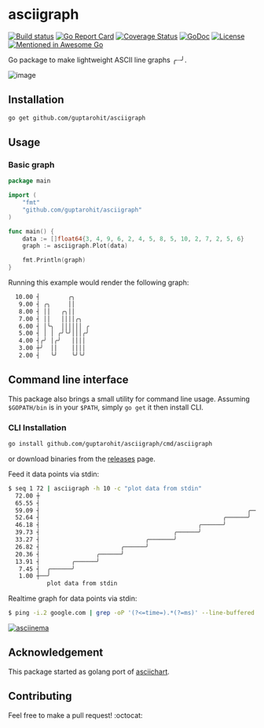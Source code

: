 # asciigraph

[![Build status][]][1] [![Go Report Card][]][2] [![Coverage Status][]][3] [![GoDoc][]][4] [![License][]][5] [![Mentioned in Awesome Go][]][6]

Go package to make lightweight ASCII line graphs ╭┈╯.

![image][]

## Installation
``` bash
go get github.com/guptarohit/asciigraph
```

## Usage

### Basic graph

``` go
package main

import (
    "fmt"
    "github.com/guptarohit/asciigraph"
)

func main() {
    data := []float64{3, 4, 9, 6, 2, 4, 5, 8, 5, 10, 2, 7, 2, 5, 6}
    graph := asciigraph.Plot(data)

    fmt.Println(graph)
}
```

Running this example would render the following graph:
``` bash
  10.00 ┤        ╭╮
   9.00 ┤ ╭╮     ││
   8.00 ┤ ││   ╭╮││
   7.00 ┤ ││   ││││╭╮
   6.00 ┤ │╰╮  ││││││ ╭
   5.00 ┤ │ │ ╭╯╰╯│││╭╯
   4.00 ┤╭╯ │╭╯   ││││
   3.00 ┼╯  ││    ││││
   2.00 ┤   ╰╯    ╰╯╰╯
```


## Command line interface

This package also brings a small utility for command line usage.
Assuming `$GOPATH/bin` is in your `$PATH`, simply `go get` it then
install CLI.

### CLI Installation
``` bash
go install github.com/guptarohit/asciigraph/cmd/asciigraph
```

or download binaries from the [releases][] page.

Feed it data points via stdin:
``` bash
$ seq 1 72 | asciigraph -h 10 -c "plot data from stdin"
  72.00 ┼
  65.55 ┤                                                                  ╭────
  59.09 ┤                                                           ╭──────╯
  52.64 ┤                                                    ╭──────╯
  46.18 ┤                                             ╭──────╯
  39.73 ┤                                      ╭──────╯
  33.27 ┤                              ╭───────╯
  26.82 ┤                       ╭──────╯
  20.36 ┤                ╭──────╯
  13.91 ┤         ╭──────╯
   7.45 ┤  ╭──────╯
   1.00 ┼──╯
           plot data from stdin
```

Realtime graph for data points via stdin:
``` bash
$ ping -i.2 google.com | grep -oP '(?<=time=).*(?=ms)' --line-buffered | asciigraph -r -h 10 -w 40 -c "realtime plot data (google ping in ms) from stdin"
```
[![asciinema][]][7]


## Acknowledgement

This package started as golang port of [asciichart][].


## Contributing

Feel free to make a pull request! :octocat:


[Build status]: https://github.com/guptarohit/asciigraph/actions/workflows/test.yml/badge.svg
[1]: https://github.com/guptarohit/asciigraph/actions/workflows/test.yml
[Go Report Card]: https://goreportcard.com/badge/github.com/guptarohit/asciigraph
[2]: https://goreportcard.com/report/github.com/guptarohit/asciigraph
[Coverage Status]: https://coveralls.io/repos/github/guptarohit/asciigraph/badge.svg?branch=master
[3]: https://coveralls.io/github/guptarohit/asciigraph?branch=master
[GoDoc]: https://godoc.org/github.com/guptarohit/asciigraph?status.svg
[4]: https://godoc.org/github.com/guptarohit/asciigraph
[License]: https://img.shields.io/badge/licence-BSD-blue.svg
[5]: https://github.com/guptarohit/asciigraph/blob/master/LICENSE
[Mentioned in Awesome Go]: https://awesome.re/mentioned-badge-flat.svg
[6]: https://github.com/avelino/awesome-go#advanced-console-uis
[image]: https://user-images.githubusercontent.com/7895001/41509956-b1b2b3d0-7279-11e8-9d19-d7dea17d5e44.png
[releases]: https://github.com/guptarohit/asciigraph/releases
[asciichart]: https://github.com/kroitor/asciichart
[asciinema]: https://asciinema.org/a/382383.svg
[7]: https://asciinema.org/a/382383
